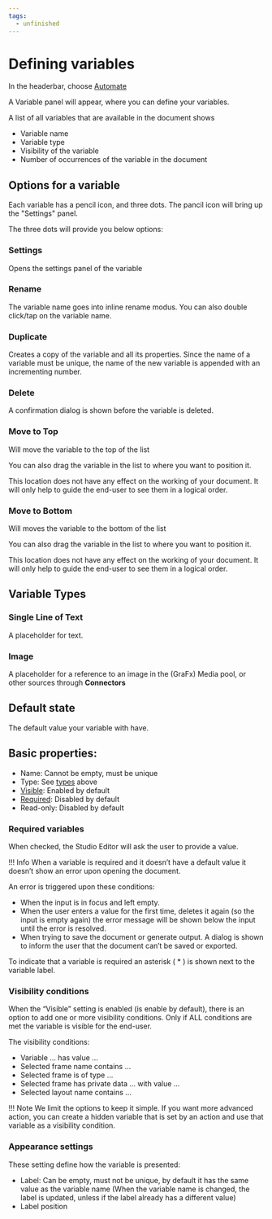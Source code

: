 ```yaml
---
tags:
  - unfinished
---
```


# Defining variables

In the headerbar, choose [Automate](/GraFx_studio/headerbar/)

A Variable panel will appear, where you can define your variables.

A list of all variables that are available in the document shows

- Variable name
- Variable type
- Visibility of the variable
- Number of occurrences of the variable in the document

## Options for a variable

Each variable has a pencil icon, and three dots.
The pancil icon will bring up the "Settings" panel.

The three dots will provide you below options:

### Settings 

Opens the settings panel of the variable

### Rename 

The variable name goes into inline rename modus.
You can also double click/tap on the variable name.

### Duplicate 

Creates a copy of the variable and all its properties. 
Since the name of a variable must be unique, the name of the new variable is appended with an incrementing number.

### Delete 

A confirmation dialog is shown before the variable is deleted.

### Move to Top 

Will move the variable to the top of the list

You can also drag the variable in the list to where you want to position it.

This location does not have any effect on the working of your document. It will only help to guide the end-user to see them in a logical order.

### Move to Bottom 

Will moves the variable to the bottom of the list

You can also drag the variable in the list to where you want to position it.

This location does not have any effect on the working of your document. It will only help to guide the end-user to see them in a logical order.


## Variable Types

### Single Line of Text

A placeholder for text.

### Image

A placeholder for a reference to an image in the (GraFx) Media pool, or other sources through **Connectors**

## Default state

The default value your variable with have.

## Basic properties:

- Name: Cannot be empty, must be unique
- Type: See [types](/#variable-types) above
- [Visible](/#visibility-conditions): Enabled by default
- [Required](/#required-variables): Disabled by default
- Read-only: Disabled by default

### Required variables

When checked, the Studio Editor will ask the user to provide a value.

!!! Info
	When a variable is required and it doesn’t have a default value it doesn’t show an error upon opening the document.
	
An error is triggered upon these conditions:

- When the input is in focus and left empty.
- When the user enters a value for the first time, deletes it again (so the input is empty again) the error message will be shown below the input until the error is resolved. 
- When trying to save the document or generate output. A dialog is shown to inform the user that the document can’t be saved or exported.

To indicate that a variable is required an asterisk ( * ) is shown next to the variable label.

### Visibility conditions

When the “Visible” setting is enabled (is enable by default), there is an option to add one or more visibility conditions. Only if ALL conditions are met the variable is visible for the end-user.

The visibility conditions:

- Variable … has value …
- Selected frame name contains …
- Selected frame is of type …
- Selected frame has private data … with value …
- Selected layout name contains …

!!! Note
	We limit the options to keep it simple. 
	If you want more advanced action, you can create a hidden variable that is set by an action and use that variable as a visibility condition.

### Appearance settings

These setting define how the variable is presented:

- Label: Can be empty, must not be unique, by default it has the same value as the variable name (When the variable name is changed, the label is updated, unless if the label already has a different value)
- Label position